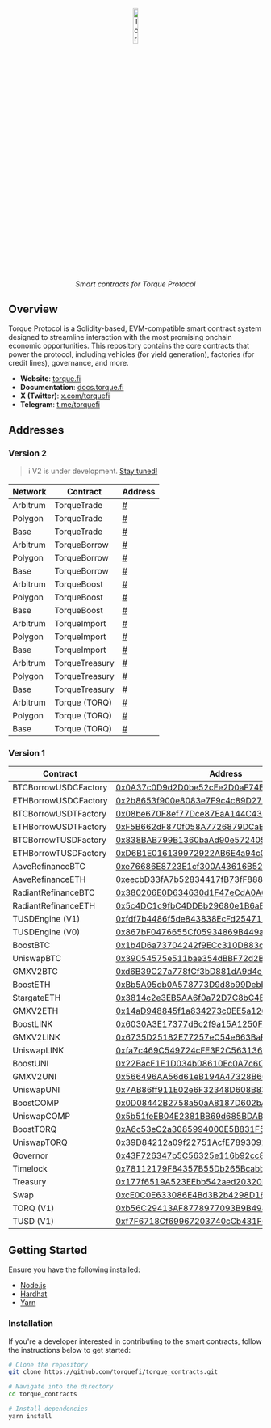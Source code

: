 <p align="center">
  <img src="https://cdn.prod.website-files.com/6556f6be06fc2abb8a8da998/665ce0e7788b3d8fe85d1fed_torque-square%20copy%202.png" alt="Torque Logo" width="13.4%">
</p>
<p align="center">
  <i align="center">Smart contracts for Torque Protocol</i>
</p>

## Overview

Torque Protocol is a Solidity-based, EVM-compatible smart contract system designed to streamline interaction with the most promising onchain economic opportunities. This repository contains the core contracts that power the protocol, including vehicles (for yield generation), factories (for credit lines), governance, and more.

- **Website**: [torque.fi](https://torque.fi)
- **Documentation**: [docs.torque.fi](https://docs.torque.fi)
- **X (Twitter)**: [x.com/torquefi](https://x.com/torquefi)
- **Telegram**: [t.me/torquefi](https://t.me/torquefi)

## Addresses

### Version 2

> :information_source: V2 is under development. [Stay tuned!](https://x.com/torquefi)

| Network       | Contract            | Address                                        |
| ------------- | ------------------- | ---------------------------------------------- |
| Arbitrum      | TorqueTrade         | [#](https://arbiscan.io/address/#)             |
| Polygon       | TorqueTrade         | [#](https://polygonscan.io/address/#)          |
| Base          | TorqueTrade         | [#](https://basescan.io/address/#)             |
| Arbitrum      | TorqueBorrow        | [#](https://arbiscan.io/address/#)             |
| Polygon       | TorqueBorrow        | [#](https://polygonscan.io/address/#)          |
| Base          | TorqueBorrow        | [#](https://basescan.io/address/#)             |
| Arbitrum      | TorqueBoost         | [#](https://arbiscan.io/address/#)             |
| Polygon       | TorqueBoost         | [#](https://polygonscan.io/address/#)          |
| Base          | TorqueBoost         | [#](https://basescan.io/address/#)             |
| Arbitrum      | TorqueImport        | [#](https://arbiscan.io/address/#)             |
| Polygon       | TorqueImport        | [#](https://polygonscan.io/address/#)          |
| Base          | TorqueImport        | [#](https://basescan.io/address/#)             |
| Arbitrum      | TorqueTreasury      | [#](https://arbiscan.io/address/#)             |
| Polygon       | TorqueTreasury      | [#](https://polygonscan.io/address/#)          |
| Base          | TorqueTreasury      | [#](https://basescan.io/address/#)             |
| Arbitrum      | Torque (TORQ)       | [#](https://arbiscan.io/address/#)             |
| Polygon       | Torque (TORQ)       | [#](https://polygonscan.io/address/#)          |
| Base          | Torque (TORQ)       | [#](https://basescan.io/address/#)             |

### Version 1

| Contract       | Address       |
| -------------  | ------------- |
| BTCBorrowUSDCFactory      | [0x0A37c0D9d2D0be52cEe2D0aF74B2E9CB209e9b9c](https://arbiscan.io/address/0x0A37c0D9d2D0be52cEe2D0aF74B2E9CB209e9b9c) |
| ETHBorrowUSDCFactory      | [0x2b8653f900e8083e7F9c4c89D2752fC7584dba2a](https://arbiscan.io/address/0x2b8653f900e8083e7F9c4c89D2752fC7584dba2a) |
| BTCBorrowUSDTFactory      | [0x08be670F8ef77Dce87EaA144C4365a32564BF4D8](https://arbiscan.io/address/0x08be670F8ef77Dce87EaA144C4365a32564BF4D8) |
| ETHBorrowUSDTFactory      | [0xF5B662dF870f058A7726879DCaB1B2bA8D8D6377](https://arbiscan.io/address/0xF5B662dF870f058A7726879DCaB1B2bA8D8D6377) |
| BTCBorrowTUSDFactory      | [0x838BAB799B1360baAd90e572405650B9a1BFF57A](https://arbiscan.io/address/0x838BAB799B1360baAd90e572405650B9a1BFF57A) |
| ETHBorrowTUSDFactory      | [0xD6B1E016139972922AB6E4a94c065d5eCD8B18B1](https://arbiscan.io/address/0xD6B1E016139972922AB6E4a94c065d5eCD8B18B1) |
| AaveRefinanceBTC      | [0xe76686E8723E1cf300A43616B5249C144f43d485](https://arbiscan.io/address/0xe76686E8723E1cf300A43616B5249C144f43d485) |
| AaveRefinanceETH        | [0xeecbD33fA7b52834417fB73fF888cEC7C8B1f483](https://arbiscan.io/address/0xeecbD33fA7b52834417fB73fF888cEC7C8B1f483) |
| RadiantRefinanceBTC     | [0x380206E0D634630d1F47eCdA0A01e4B95409D9f7](https://arbiscan.io/address/0x380206E0D634630d1F47eCdA0A01e4B95409D9f7) |
| RadiantRefinanceETH      | [0x5c4DC1c9fbC4DDBb29680e1B6aE80432a3942e9b](https://arbiscan.io/address/0x5c4DC1c9fbC4DDBb29680e1B6aE80432a3942e9b) |
| TUSDEngine (V1)     | [0xfdf7b4486f5de843838EcFd254711E06aF1f0641](https://arbiscan.io/address/0xfdf7b4486f5de843838EcFd254711E06aF1f0641) |
| TUSDEngine (V0)     | [0x867bF0476655Cf05934869B449a0be0ED534eA60](https://arbiscan.io/address/0x867bF0476655Cf05934869B449a0be0ED534eA60) |
| BoostBTC      | [0x1b4D6a73704242f9ECc310D883dBa11b764AADdB](https://arbiscan.io/address/0x1b4D6a73704242f9ECc310D883dBa11b764AADdB) |
| UniswapBTC      | [0x39054575e511bae354dBBF72d2B8Ce04C4780054](https://arbiscan.io/address/0x39054575e511bae354dBBF72d2B8Ce04C4780054) |
| GMXV2BTC      | [0xd6B39C27a778fCf3bD881dA9d4e5a60a75df1B94](https://arbiscan.io/address/0xd6B39C27a778fCf3bD881dA9d4e5a60a75df1B94) |
| BoostETH      | [0xBb5A95db0A578773D9d8b99DebB7706e4124e2E2](https://arbiscan.io/address/0xBb5A95db0A578773D9d8b99DebB7706e4124e2E2) |
| StargateETH      | [0x3814c2e3EB5AA6f0a72D7C8bC4B80293A3843047](https://arbiscan.io/address/0x3814c2e3EB5AA6f0a72D7C8bC4B80293A3843047) |
| GMXV2ETH      | [0x14aD948845f1a834273c0EE5a120e0107F9C2d99](https://arbiscan.io/address/0x14aD948845f1a834273c0EE5a120e0107F9C2d99) |
| BoostLINK      | [0x6030A3E17377dBc2f9a15A1250FD8E1b0d49f2D3](https://arbiscan.io/address/0x6030A3E17377dBc2f9a15A1250FD8E1b0d49f2D3) |
| GMXV2LINK     | [0x6735D25182E77257eC54e663BaF641E0D6449f62](https://arbiscan.io/address/0x6735D25182E77257eC54e663BaF641E0D6449f62) |
| UniswapLINK      | [0xfa7c469C549724cFE3F2C563136B51Fc7d9aF504](https://arbiscan.io/address/0xfa7c469C549724cFE3F2C563136B51Fc7d9aF504) |
| BoostUNI      | [0x22BacE1E1D034b08610Ec0A7c6Cbce592807F302](https://arbiscan.io/address/0x22BacE1E1D034b08610Ec0A7c6Cbce592807F302) |
| GMXV2UNI      | [0x566496AA56d61eB194A47328B60589DaEC1841C9](https://arbiscan.io/address/0x566496AA56d61eB194A47328B60589DaEC1841C9) |
| UniswapUNI      | [0x7AB86ff911E02e6F32348D608B834be00F706720](https://arbiscan.io/address/0x7AB86ff911E02e6F32348D608B834be00F706720) |
| BoostCOMP      | [0x0D08442B2758a50aA8187D602bA8261C333d44B2](https://arbiscan.io/address/0x0D08442B2758a50aA8187D602bA8261C333d44B2) |
| UniswapCOMP      | [0x5b51feEB04E2381BB69d685BDAB480c4C29f9a43](https://arbiscan.io/address/0x5b51feEB04E2381BB69d685BDAB480c4C29f9a43) |
| BoostTORQ      | [0xA6c53eC2a3085994000E5B831F5ECCCD051ea02c](https://arbiscan.io/address/0xA6c53eC2a3085994000E5B831F5ECCCD051ea02c) |
| UniswapTORQ      | [0x39D84212a09f22751AcfE78930915A35b1659bE6](https://arbiscan.io/address/0x39D84212a09f22751AcfE78930915A35b1659bE6) |
| Governor      | [0x43F726347b5C56325e116b92cc846C3cF50F16c7](https://arbiscan.io/address/0x43F726347b5C56325e116b92cc846C3cF50F16c7) |
| Timelock     | [0x78112179F84357B55Db265Bcabb8c9c6f1CcB850](https://arbiscan.io/address/0x78112179F84357B55Db265Bcabb8c9c6f1CcB850) |
| Treasury         | [0x177f6519A523EEbb542aed20320EFF9401bC47d0](https://arbiscan.io/address/0x177f6519A523EEbb542aed20320EFF9401bC47d0) |
| Swap     | [0xcE0C0E633086E4Bd3B2b4298D16b504490534411](https://arbiscan.io/address/0xcE0C0E633086E4Bd3B2b4298D16b504490534411) |
| TORQ (V1)         | [0xb56C29413AF8778977093B9B4947efEeA7136C36](https://arbiscan.io/token/0xb56c29413af8778977093b9b4947efeea7136c36) |
| TUSD (V1)     | [0xf7F6718Cf69967203740cCb431F6bDBff1E0FB68](https://arbiscan.io/token/0xf7f6718cf69967203740ccb431f6bdbff1e0fb68) |

## Getting Started

Ensure you have the following installed:

- [Node.js](https://nodejs.org/)
- [Hardhat](https://hardhat.org/)
- [Yarn](https://yarnpkg.com/)

### Installation

If you're a developer interested in contributing to the smart contracts, follow the instructions below to get started:

```bash
# Clone the repository
git clone https://github.com/torquefi/torque_contracts.git

# Navigate into the directory
cd torque_contracts

# Install dependencies
yarn install
